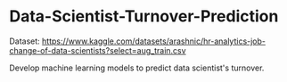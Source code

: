 # Data-Scientist-Turnover-Prediction

Dataset: https://www.kaggle.com/datasets/arashnic/hr-analytics-job-change-of-data-scientists?select=aug_train.csv

Develop machine learning models to predict data scientist's turnover.
